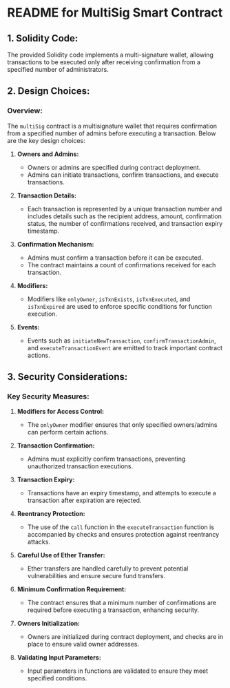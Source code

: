 # README for MultiSig Smart Contract

## 1. Solidity Code:
The provided Solidity code implements a multi-signature wallet, allowing transactions to be executed only after receiving confirmation from a specified number of administrators. 

## 2. Design Choices:

### Overview:
The `multiSig` contract is a multisignature wallet that requires confirmation from a specified number of admins before executing a transaction. Below are the key design choices:

1. **Owners and Admins:**
   - Owners or admins are specified during contract deployment.
   - Admins can initiate transactions, confirm transactions, and execute transactions.

2. **Transaction Details:**
   - Each transaction is represented by a unique transaction number and includes details such as the recipient address, amount, confirmation status, the number of confirmations received, and transaction expiry timestamp.

3. **Confirmation Mechanism:**
   - Admins must confirm a transaction before it can be executed.
   - The contract maintains a count of confirmations received for each transaction.

4. **Modifiers:**
   - Modifiers like `onlyOwner`, `isTxnExists`, `isTxnExecuted`, and `isTxnExpired` are used to enforce specific conditions for function execution.

5. **Events:**
   - Events such as `initiateNewTransaction`, `confirmTransactionAdmin`, and `executeTransactionEvent` are emitted to track important contract actions.

## 3. Security Considerations:

### Key Security Measures:

1. **Modifiers for Access Control:**
   - The `onlyOwner` modifier ensures that only specified owners/admins can perform certain actions.

2. **Transaction Confirmation:**
   - Admins must explicitly confirm transactions, preventing unauthorized transaction executions.

3. **Transaction Expiry:**
   - Transactions have an expiry timestamp, and attempts to execute a transaction after expiration are rejected.

4. **Reentrancy Protection:**
   - The use of the `call` function in the `executeTransaction` function is accompanied by checks and ensures protection against reentrancy attacks.

5. **Careful Use of Ether Transfer:**
   - Ether transfers are handled carefully to prevent potential vulnerabilities and ensure secure fund transfers.

6. **Minimum Confirmation Requirement:**
   - The contract ensures that a minimum number of confirmations are required before executing a transaction, enhancing security.

7. **Owners Initialization:**
   - Owners are initialized during contract deployment, and checks are in place to ensure valid owner addresses.

8. **Validating Input Parameters:**
   - Input parameters in functions are validated to ensure they meet specified conditions.


